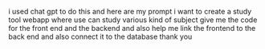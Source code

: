 i used chat gpt to do this and here are my prompt
i want to create a study tool webapp where  use can study various kind of subject 
give me the code for the front end and the backend 
and also help me link the frontend to the back end and also connect it to the database
thank you
